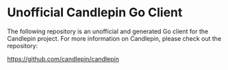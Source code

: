 # Unofficial Candlepin Go Client

The following repository is an unofficial and generated Go client for the Candlepin project. For more information on Candlepin, please check out the repository:

https://github.com/candlepin/candlepin